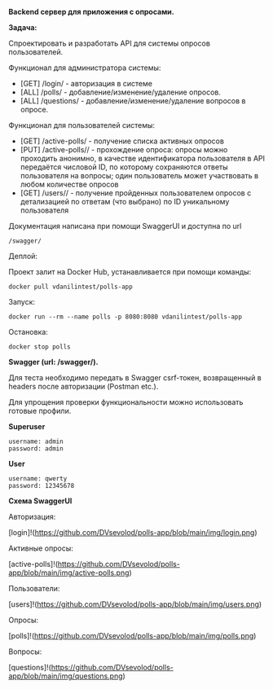 **Backend сервер для приложения с опросами.**

**Задача:**

Спроектировать и разработать API для системы опросов пользователей.

Функционал для администратора системы:


- [GET] /login/ - авторизация в системе
- [ALL] /polls/ - добавление/изменение/удаление опросов. 
- [ALL] /questions/ - добавление/изменение/удаление вопросов в опросе. 

Функционал для пользователей системы:

- [GET] /active-polls/ - получение списка активных опросов
- [PUT] /active-polls/<pk>/ - прохождение опроса: опросы можно проходить анонимно, в качестве идентификатора пользователя в API передаётся числовой ID, по которому сохраняются ответы пользователя на вопросы; один пользователь может участвовать в любом количестве опросов
- [GET] /users/<pk>/ - получение пройденных пользователем опросов с детализацией по ответам (что выбрано) по ID уникальному пользователя

Документация написана при помощи SwaggerUI и доступна по url 

    /swagger/

Деплой:

Проект залит на Docker Hub, устанавливается при помощи команды:

    docker pull vdanilintest/polls-app

Запуск:

    docker run --rm --name polls -p 8080:8080 vdanilintest/polls-app
    
Остановка:

    docker stop polls

**Swagger (url: /swagger/).**

Для теста необходимо передать в Swagger csrf-токен, возвращенный в headers после авторизации (Postman etc.).

Для упрощения проверки функциональности можно использовать готовые профили.

**Superuser**

    username: admin
    password: admin
    
**User**

    username: qwerty
    password: 12345678
    
**Схема SwaggerUI**

Авторизация:

[login]!(https://github.com/DVsevolod/polls-app/blob/main/img/login.png)

Активные опросы:

[active-polls]!(https://github.com/DVsevolod/polls-app/blob/main/img/active-polls.png)

Пользователи:

[users]!(https://github.com/DVsevolod/polls-app/blob/main/img/users.png)

Опросы:

[polls]!(https://github.com/DVsevolod/polls-app/blob/main/img/polls.png)

Вопросы:

[questions]!(https://github.com/DVsevolod/polls-app/blob/main/img/questions.png)


